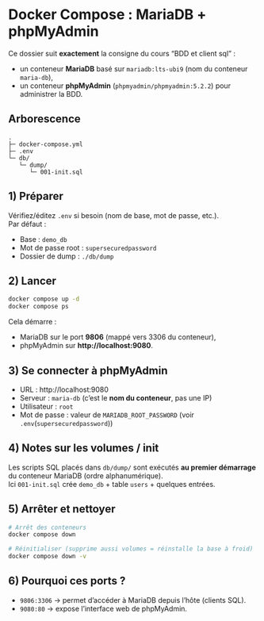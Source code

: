 # Docker Compose : MariaDB + phpMyAdmin

Ce dossier suit **exactement** la consigne du cours “BDD et client sql” :
- un conteneur **MariaDB** basé sur `mariadb:lts-ubi9` (nom du conteneur `maria-db`),
- un conteneur **phpMyAdmin** (`phpmyadmin/phpmyadmin:5.2.2`) pour administrer la BDD.

## Arborescence
```
.
├─ docker-compose.yml
├─ .env
└─ db/
   └─ dump/
      └─ 001-init.sql
```

## 1) Préparer
Vérifiez/éditez `.env` si besoin (nom de base, mot de passe, etc.).  
Par défaut :
- Base : `demo_db`
- Mot de passe root : `supersecuredpassword`
- Dossier de dump : `./db/dump`

## 2) Lancer
```bash
docker compose up -d
docker compose ps
```
Cela démarre :
- MariaDB sur le port **9806** (mappé vers 3306 du conteneur),
- phpMyAdmin sur **http://localhost:9080**.

## 3) Se connecter à phpMyAdmin
- URL : http://localhost:9080
- Serveur : `maria-db` (c’est le **nom du conteneur**, pas une IP)
- Utilisateur : `root`
- Mot de passe : valeur de `MARIADB_ROOT_PASSWORD` (voir `.env`(```supersecuredpassword```))

## 4) Notes sur les volumes / init
Les scripts SQL placés dans `db/dump/` sont exécutés **au premier démarrage** du conteneur MariaDB (ordre alphanumérique).  
Ici `001-init.sql` crée `demo_db` + table `users` + quelques entrées.

## 5) Arrêter et nettoyer
```bash
# Arrêt des conteneurs
docker compose down

# Réinitialiser (supprime aussi volumes = réinstalle la base à froid)
docker compose down -v
```

## 6) Pourquoi ces ports ?
- `9806:3306` → permet d’accéder à MariaDB depuis l’hôte (clients SQL).
- `9080:80` → expose l’interface web de phpMyAdmin.

